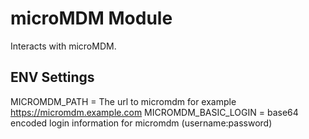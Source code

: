 microMDM Module
==============

Interacts with microMDM.

ENV Settings
---
MICROMDM_PATH = The url to micromdm for example https://micromdm.example.com
MICROMDM_BASIC_LOGIN = base64 encoded login information for micromdm (username:password)